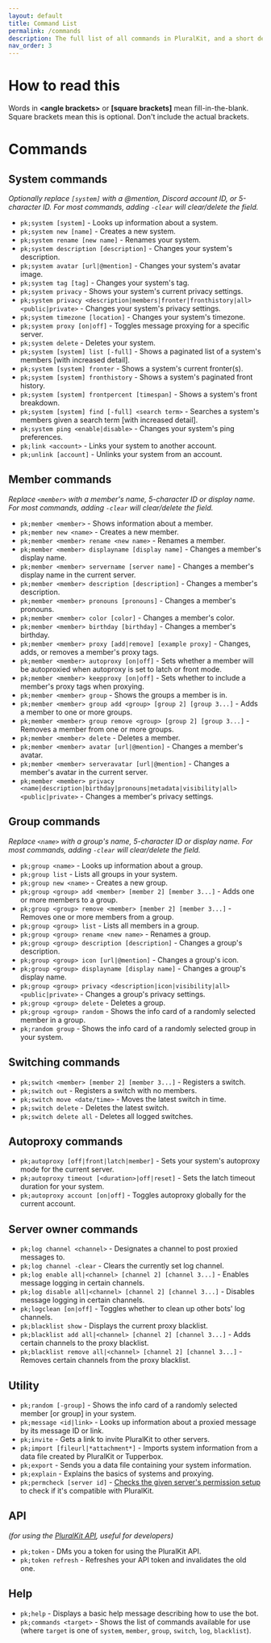 ```yaml
---
layout: default
title: Command List
permalink: /commands
description: The full list of all commands in PluralKit, and a short description of what they do.
nav_order: 3
---
```


# How to read this
Words in **\<angle brackets>** or **[square brackets]** mean fill-in-the-blank. Square brackets mean this is optional. Don't include the actual brackets.

# Commands
## System commands
*Optionally replace `[system]` with a @mention, Discord account ID, or 5-character ID. For most commands, adding `-clear` will clear/delete the field.*
- `pk;system [system]` - Looks up information about a system.
- `pk;system new [name]` - Creates a new system.
- `pk;system rename [new name]` - Renames your system.
- `pk;system description [description]` - Changes your system's description.
- `pk;system avatar [url|@mention]` - Changes your system's avatar image.
- `pk;system tag [tag]` - Changes your system's tag.
- `pk;system privacy` - Shows your system's current privacy settings.
- `pk;system privacy <description|members|fronter|fronthistory|all> <public|private>` - Changes your system's privacy settings.
- `pk;system timezone [location]` - Changes your system's timezone.
- `pk;system proxy [on|off]` - Toggles message proxying for a specific server.
- `pk;system delete` - Deletes your system.
- `pk;system [system] list [-full]` - Shows a paginated list of a system's members [with increased detail].
- `pk;system [system] fronter` - Shows a system's current fronter(s).
- `pk;system [system] fronthistory` - Shows a system's paginated front history.
- `pk;system [system] frontpercent [timespan]` - Shows a system's front breakdown.
- `pk;system [system] find [-full] <search term>` - Searches a system's members given a search term [with increased detail].
- `pk;system ping <enable|disable>` - Changes your system's ping preferences.
- `pk;link <account>` - Links your system to another account.
- `pk;unlink [account]` - Unlinks your system from an account.

## Member commands
*Replace `<member>` with a member's name, 5-character ID or display name. For most commands, adding `-clear` will clear/delete the field.*
- `pk;member <member>` - Shows information about a member.
- `pk;member new <name>` - Creates a new member.
- `pk;member <member> rename <new name>` - Renames a member.
- `pk;member <member> displayname [display name]` - Changes a member's display name.
- `pk;member <member> servername [server name]` - Changes a member's display name in the current server.
- `pk;member <member> description [description]` - Changes a member's description.
- `pk;member <member> pronouns [pronouns]` - Changes a member's pronouns.
- `pk;member <member> color [color]` - Changes a member's color.
- `pk;member <member> birthday [birthday]` - Changes a member's birthday.
- `pk;member <member> proxy [add|remove] [example proxy]` - Changes, adds, or removes a member's proxy tags.
- `pk;member <member> autoproxy [on|off]` - Sets whether a member will be autoproxied when autoproxy is set to latch or front mode.
- `pk;member <member> keepproxy [on|off]` - Sets whether to include a member's proxy tags when proxying.
- `pk;member <member> group` - Shows the groups a member is in.
- `pk;member <member> group add <group> [group 2] [group 3...]` - Adds a member to one or more groups.
- `pk;member <member> group remove <group> [group 2] [group 3...]` - Removes a member from one or more groups.
- `pk;member <member> delete` - Deletes a member.
- `pk;member <member> avatar [url|@mention]` - Changes a member's avatar.
- `pk;member <member> serveravatar [url|@mention]` - Changes a member's avatar in the current server.
- `pk;member <member> privacy <name|description|birthday|pronouns|metadata|visibility|all> <public|private>` - Changes a member's privacy settings.

## Group commands
*Replace `<name>` with a group's name, 5-character ID or display name. For most commands, adding `-clear` will clear/delete the field.*
- `pk;group <name>` - Looks up information about a group.
- `pk;group list` - Lists all groups in your system.
- `pk;group new <name>` - Creates a new group.
- `pk;group <group> add <member> [member 2] [member 3...]` - Adds one or more members to a group.
- `pk;group <group> remove <member> [member 2] [member 3...]` - Removes one or more members from a group.
- `pk;group <group> list` - Lists all members in a group.
- `pk;group <group> rename <new name>` - Renames a group.
- `pk;group <group> description [description]` - Changes a group's description.
- `pk;group <group> icon [url|@mention]` - Changes a group's icon.
- `pk;group <group> displayname [display name]` - Changes a group's display name.
- `pk;group <group> privacy <description|icon|visibility|all> <public|private>` - Changes a group's privacy settings.
- `pk;group <group> delete` - Deletes a group.
- `pk;group <group> random` - Shows the info card of a randomly selected member in a group.
- `pk;random group` - Shows the info card of a randomly selected group in your system.

## Switching commands
- `pk;switch <member> [member 2] [member 3...]` - Registers a switch.
- `pk;switch out` - Registers a switch with no members.
- `pk;switch move <date/time>` - Moves the latest switch in time.
- `pk;switch delete` - Deletes the latest switch.
- `pk;switch delete all` - Deletes all logged switches.

## Autoproxy commands
- `pk;autoproxy [off|front|latch|member]` - Sets your system's autoproxy mode for the current server.
- `pk;autoproxy timeout [<duration>|off|reset]` - Sets the latch timeout duration for your system.
- `pk;autoproxy account [on|off]` - Toggles autoproxy globally for the current account.

## Server owner commands
- `pk;log channel <channel>` - Designates a channel to post proxied messages to.
- `pk;log channel -clear` - Clears the currently set log channel.
- `pk;log enable all|<channel> [channel 2] [channel 3...]` - Enables message logging in certain channels.
- `pk;log disable all|<channel> [channel 2] [channel 3...]` - Disables message logging in certain channels.
- `pk;logclean [on|off]` - Toggles whether to clean up other bots' log channels.
- `pk;blacklist show` - Displays the current proxy blacklist.
- `pk;blacklist add all|<channel> [channel 2] [channel 3...]` - Adds certain channels to the proxy blacklist.
- `pk;blacklist remove all|<channel> [channel 2] [channel 3...]` - Removes certain channels from the proxy blacklist.

## Utility
- `pk;random [-group]` - Shows the info card of a randomly selected member [or group] in your system.
- `pk;message <id|link>` - Looks up information about a proxied message by its message ID or link.
- `pk;invite` - Gets a link to invite PluralKit to other servers.
- `pk;import [fileurl|*attachment*]` - Imports system information from a data file created by PluralKit or Tupperbox.
- `pk;export` - Sends you a data file containing your system information.
- `pk;explain` - Explains the basics of systems and proxying.
- `pk;permcheck [server id]` - [Checks the given server's permission setup](./staff/permissions.md#permission-checker-command) to check if it's compatible with PluralKit.

## API
*(for using the [PluralKit API](./api-documentation.md), useful for developers)*
- `pk;token` - DMs you a token for using the PluralKit API.
- `pk;token refresh` - Refreshes your API token and invalidates the old one.

## Help
- `pk;help` - Displays a basic help message describing how to use the bot.
- `pk;commands <target>` - Shows the list of commands available for use (where `target` is one of `system`, `member`, `group`, `switch`, `log`, `blacklist`).

